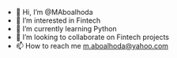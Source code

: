 - 👋 Hi, I’m @MAboalhoda
- 👀 I’m interested in Fintech
- 🌱 I’m currently learning Python
- 💞️ I’m looking to collaborate on Fintech projects 
- 📫 How to reach me m.aboalhoda@yahoo.com

<!---
MAboalhoda/MAboalhoda is a ✨ special ✨ repository because its `README.md` (this file) appears on your GitHub profile.
You can click the Preview link to take a look at your changes.
--->
